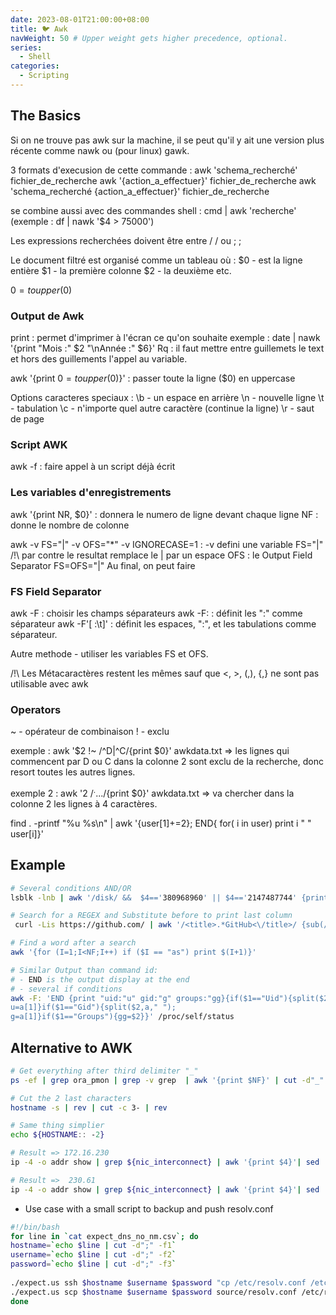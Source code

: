 ```yaml
---
date: 2023-08-01T21:00:00+08:00
title: 🐦 Awk
navWeight: 50 # Upper weight gets higher precedence, optional.
series:
  - Shell
categories:
  - Scripting
---
```



## The Basics

Si on ne trouve pas awk sur la machine, il se peut qu'il y ait une version plus récente comme nawk ou (pour linux) gawk.
 
3 formats d'execusion de cette commande :
	awk 'schema_recherché' fichier_de_recherche
	awk '{action_a_effectuer}' fichier_de_recherche
	awk 'schema_recherché {action_a_effectuer}' fichier_de_recherche
 
se combine aussi avec des commandes shell : cmd | awk 'recherche'  (exemple : df | nawk '$4 > 75000') 
 
Les expressions recherchées doivent être entre / / ou ; ; 

Le document filtré est organisé comme un tableau où :
	$0  - est la ligne entière
	$1  - la première colonne
	$2  - la deuxième etc.
	
$0=toupper($0)

### Output de Awk 
print :  permet d'imprimer à l'écran ce qu'on souhaite
	exemple : date | nawk '{print "Mois :" $2 "\nAnnée :" $6}'
	Rq : il faut mettre entre guillemets le text et hors des guillements l'appel au variable.

awk '{print $0=toupper($0)}'    :  passer toute la ligne ($0) en uppercase 

Options caracteres speciaux : 
\b  - un espace en arrière
\n  - nouvelle ligne
\t  - tabulation
\c  - n'importe quel autre caractère (continue la ligne)
\r  - saut de page

### Script AWK 
awk -f  : faire appel à un script déjà écrit 
 
### Les variables d'enregistrements
awk '{print NR, $0}'  :  donnera le numero de ligne devant chaque ligne
NF   :  donne le nombre de colonne

awk -v FS="|" -v OFS="*" -v IGNORECASE=1  :   -v defini une variable
	FS="|" /!\ par contre le resultat remplace le | par un espace
	OFS  : le Output Field Separator
	FS=OFS="|" Au final, on peut faire 

### FS Field Separator
awk -F   : choisir les champs séparateurs
awk -F:  : définit les ":" comme séparateur
awk -F'[ :\t]'  :  définit les espaces, ":", et les tabulations comme séparateur.

Autre methode - utiliser les variables FS et OFS. 

/!\ Les Métacaractères restent les mêmes sauf que \<, \>, \(,\), \{,\} ne sont pas utilisable avec awk

### Operators
~  - opérateur de combinaison
!  - exclu 

exemple : awk '$2 !~ /^D|^C/{print $0}' awkdata.txt => les lignes qui commencent par D ou C dans la colonne 2 sont exclu de la recherche, donc resort toutes les autres lignes.

exemple 2 : awk '$2 ~ /^....$/{print $0}' awkdata.txt => va chercher dans la colonne 2 les lignes à 4 caractères.  
 
find . -printf "%u %s\n" | awk '{user[$1]+=$2}; END{ for( i in user) print i " " user[i]}'


## Example

```bash
# Several conditions AND/OR 
lsblk -lnb | awk '/disk/ &&  $4=='380968960' || $4=='2147487744' {print $1}'

# Search for a REGEX and Substitute before to print last column
 curl -Lis https://github.com/ | awk '/<title>.*GitHub<\/title>/ {sub(/<\/title>/,"");print $NF}'

# Find a word after a search
awk '{for (I=1;I<NF;I++) if ($I == "as") print $(I+1)}'

# Similar Output than command id:
# - END is the output display at the end 
# - several if conditions 
awk -F: 'END {print "uid:"u" gid:"g" groups:"gg}{if($1=="Uid"){split($2,a," ");
u=a[1]}if($1=="Gid"){split($2,a," ");
g=a[1]}if($1=="Groups"){gg=$2}}' /proc/self/status
```

## Alternative to AWK

```bash
# Get everything after third delimiter "_"
ps -ef | grep ora_pmon | grep -v grep  | awk '{print $NF}' | cut -d"_" -f3-

# Cut the 2 last characters 
hostname -s | rev | cut -c 3- | rev

# Same thing simplier
echo ${HOSTNAME:: -2}

# Result => 172.16.230
ip -4 -o addr show | grep ${nic_interconnect} | awk '{print $4}'| sed 's/\/30$//' | cut -d'.' -f-3

# Result =>  230.61
ip -4 -o addr show | grep ${nic_interconnect} | awk '{print $4}'| sed 's/\/30$//' | cut -d'.' -f3-
```

* Use case with a small script to backup and push resolv.conf
```bash
#!/bin/bash
for line in `cat expect_dns_no_nm.csv`; do
hostname=`echo $line | cut -d";" -f1`
username=`echo $line | cut -d";" -f2`
password=`echo $line | cut -d";" -f3`
 
./expect.us ssh $hostname $username $password "cp /etc/resolv.conf /etc/resolv.conf.20151103"
./expect.us scp $hostname $username $password source/resolv.conf /etc/resolv.conf
done
```